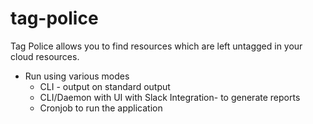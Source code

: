 # tag-police
Tag Police allows you to find resources which are left untagged in your cloud resources.

- Run using various modes
    - CLI - output on standard output
    - CLI/Daemon with UI with Slack Integration- to generate reports
    - Cronjob to run the application